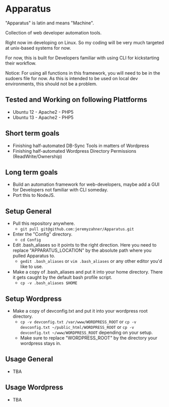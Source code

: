 Apparatus
======

"Apparatus" is latin and means "Machine".

Collection of web developer automation tools.

Right now im developing on Linux. So my coding will be very much targeted at unix-based systems for now.

For now, this is built for Developers familiar with using CLI for kickstarting their workflow.

Notice: For using all functions in this framework, you will need to be in the sudoers file for now. As this is intended to be used on local dev environments, this should not be a problem.

Tested and Working on following Plattforms
---
- Ubuntu 12 - Apache2 - PHP5
- Ubuntu 13 - Apache2 - PHP5

Short term goals
---
- Finishing half-automated DB-Sync Tools in matters of Wordpress
- Finishing half-automated Wordpress Directory Permissions (ReadWrite/Ownership)

Long term goals
---
- Build an automation framework for web-developers, maybe add a GUI for Developers not familiar with CLI someday.
- Port this to NodeJS.

Setup General
---
- Pull this repository anywhere.
  - ```git pull git@github.com:jeremyzahner/Apparatus.git```
- Enter the "Config" directory.
  - ```cd Config```
- Edit .bash_aliases so it points to the right direction. Here you need to replace "APPARATUS_LOCATION" by the absolute path where you pulled Apparatus to.
  - ```gedit .bash_aliases``` or ```vim .bash_aliases``` or any other editor you'd like to use.
- Make a copy of .bash_aliases and put it into your home directory. There it gets caught by the default bash profile script.
  - ```cp -v .bash_aliases $HOME```

Setup Wordpress
---
- Make a copy of devconfig.txt and put it into your wordpress root directory.
  - ```cp -v devconfig.txt /var/www/WORDPRESS_ROOT``` or ```cp -v devconfig.txt ~/public_html/WORDPRESS_ROOT``` or ```cp -v devconfig.txt ~/www/WORDPRESS_ROOT``` depending on your setup.
  - Make sure to replace "WORDPRESS_ROOT" by the directory your wordpress stays in.

Usage General
---
- TBA

Usage Wordpress
---
- TBA